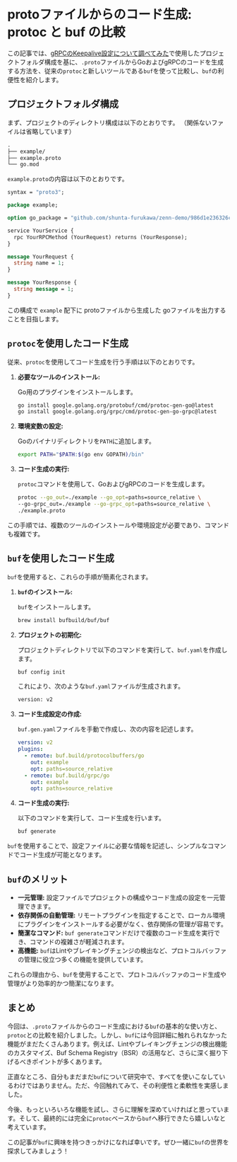 # protoファイルからのコード生成: protoc と buf の比較

この記事では、[gRPCのKeepalive設定について調べてみた](https://zenn.dev/shunta_furukawa/articles/562e8d092d264f)で使用したプロジェクトフォルダ構成を基に、`.proto`ファイルからGoおよびgRPCのコードを生成する方法を、従来の`protoc`と新しいツールである`buf`を使って比較し、`buf`の利便性を紹介します。

## プロジェクトフォルダ構成

まず、プロジェクトのディレクトリ構成は以下のとおりです。
（関係ないファイルは省略しています） 

```protobuf
.
├── example/
├── example.proto
└── go.mod
```

`example.proto`の内容は以下のとおりです。

```protobuf
syntax = "proto3";

package example;

option go_package = "github.com/shunta-furukawa/zenn-demo/986d1e236326cd/example";

service YourService {
  rpc YourRPCMethod (YourRequest) returns (YourResponse);
}

message YourRequest {
  string name = 1;
}

message YourResponse {
  string message = 1;
}
```

この構成で `example` 配下に protoファイルから生成した goファイルを出力することを目指します。

## `protoc`を使用したコード生成

従来、`protoc`を使用してコード生成を行う手順は以下のとおりです。

1. **必要なツールのインストール:**

   Go用のプラグインをインストールします。

   ```zsh
   go install google.golang.org/protobuf/cmd/protoc-gen-go@latest
   go install google.golang.org/grpc/cmd/protoc-gen-go-grpc@latest
   ```

2. **環境変数の設定:**

   Goのバイナリディレクトリを`PATH`に追加します。

   ```zsh
   export PATH="$PATH:$(go env GOPATH)/bin"
   ```

3. **コード生成の実行:**

   `protoc`コマンドを使用して、GoおよびgRPCのコードを生成します。

   ```zsh
   protoc --go_out=./example --go_opt=paths=source_relative \
   --go-grpc_out=./example --go-grpc_opt=paths=source_relative \
   ./example.proto 
   ```

この手順では、複数のツールのインストールや環境設定が必要であり、コマンドも複雑です。

## `buf`を使用したコード生成

`buf`を使用すると、これらの手順が簡素化されます。

1. **`buf`のインストール:**

   `buf`をインストールします。

   ```zsh
   brew install bufbuild/buf/buf
   ```

2. **プロジェクトの初期化:**

   プロジェクトディレクトリで以下のコマンドを実行して、`buf.yaml`を作成します。

   ```zsh
   buf config init
   ```

   これにより、次のような`buf.yaml`ファイルが生成されます。

   ```zsh
   version: v2
   ```

3. **コード生成設定の作成:**

   `buf.gen.yaml`ファイルを手動で作成し、次の内容を記述します。

   ```yaml
   version: v2
   plugins:
     - remote: buf.build/protocolbuffers/go
       out: example
       opt: paths=source_relative
     - remote: buf.build/grpc/go
       out: example
       opt: paths=source_relative
   ```

4. **コード生成の実行:**

   以下のコマンドを実行して、コード生成を行います。

   ```zsh
   buf generate
   ```

`buf`を使用することで、設定ファイルに必要な情報を記述し、シンプルなコマンドでコード生成が可能となります。

## `buf`のメリット

- **一元管理:** 設定ファイルでプロジェクトの構成やコード生成の設定を一元管理できます。
- **依存関係の自動管理:** リモートプラグインを指定することで、ローカル環境にプラグインをインストールする必要がなく、依存関係の管理が容易です。
- **簡潔なコマンド:** `buf generate`コマンドだけで複数のコード生成を実行でき、コマンドの複雑さが軽減されます。
- **高機能:** `buf`はLintやブレイキングチェンジの検出など、プロトコルバッファの管理に役立つ多くの機能を提供しています。

これらの理由から、`buf`を使用することで、プロトコルバッファのコード生成や管理がより効率的かつ簡潔になります。

## まとめ

今回は、`.proto`ファイルからのコード生成における`buf`の基本的な使い方と、`protoc`との比較を紹介しました。しかし、`buf`には今回詳細に触れられなかった機能がまだたくさんあります。例えば、Lintやブレイキングチェンジの検出機能のカスタマイズ、Buf Schema Registry（BSR）の活用など、さらに深く掘り下げるべきポイントが多くあります。

正直なところ、自分もまだまだ`buf`について研究中で、すべてを使いこなしているわけではありません。ただ、今回触れてみて、その利便性と柔軟性を実感しました。

今後、もっといろいろな機能を試し、さらに理解を深めていければと思っています。そして、最終的には完全に`protoc`ベースから`buf`へ移行できたら嬉しいなと考えています。

この記事が`buf`に興味を持つきっかけになれば幸いです。ぜひ一緒に`buf`の世界を探求してみましょう！
